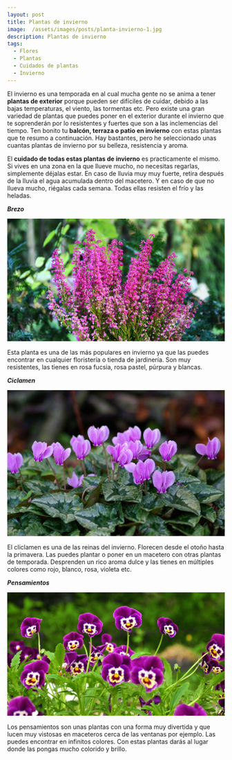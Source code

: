 ```yaml
---
layout: post
title: Plantas de invierno
image:  /assets/images/posts/planta-invierno-1.jpg
description: Plantas de invierno
tags:
  - Flores
  - Plantas
  - Cuidados de plantas
  - Invierno
---
```


 El invierno es una temporada en al cual mucha gente no se anima a tener **plantas de exterior** porque pueden ser difíciles de cuidar, debido a las bajas temperaturas, el viento, las tormentas etc. Pero existe una gran variedad de plantas que puedes poner en el exterior durante el invierno que te soprenderán por lo resistentes y fuertes que son a las inclemencias del tiempo.
  Ten bonito tu **balcón, terraza o patio en invierno** con estas plantas que te resumo a continuación. Hay bastantes, pero he seleccionado unas cuantas plantas de invierno por su belleza, resistencia y aroma. 
  
  El **cuidado de todas estas plantas de invierno** es practicamente el mismo. Si vives en una zona en la que llueve mucho, no necesitas regarlas, simplemente déjalas estar. En caso de lluvia muy muy fuerte, retira después de la lluvia el agua acumulada dentro del macetero. Y en caso de que no llueva mucho, riégalas cada semana.
 Todas ellas resisten el frío y las heladas.
 
  _**Brezo**_
  
 ![Plantas de invierno](/assets/images/posts/planta-invierno-2.jpg)
  
Esta planta es una de las más populares en invierno ya que las puedes encontrar en cualquier floristería o tienda de jardinería. Son muy resistentes, las tienes en rosa fucsia, rosa pastel, púrpura y blancas.
  
  
_**Ciclamen**_

![Plantas de invierno](/assets/images/posts/planta-invierno-3.jpg)

El cliclamen es una de las reinas del invierno. Florecen desde el otoño hasta la primavera. Las puedes plantar o poner en un macetero con otras plantas de temporada. Desprenden un rico aroma dulce y las tienes en múltiples colores como rojo, blanco, rosa, violeta etc.


_**Pensamientos**_

![Plantas de invierno](/assets/images/posts/planta-invierno-4.jpg)

Los pensamientos son unas plantas con una forma muy divertida y que lucen muy vistosas en maceteros cerca de las ventanas por ejemplo. Las puedes encontrar en infinitos colores. Con estas plantas darás al lugar donde las pongas mucho colorido y brillo.





  

  
